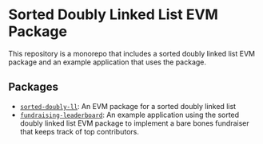 # Sorted Doubly Linked List EVM Package

This repository is a monorepo that includes a sorted doubly linked list EVM package and an example application that uses the package.

## Packages

- [`sorted-doubly-ll`](/packages/sorted-doubly-ll): An EVM package for a sorted doubly linked list
- [`fundraising-leaderboard`](/packages/fundraising-leaderboard): An example application using the sorted doubly linked list EVM package to implement a bare bones fundraiser that keeps track of top contributors.